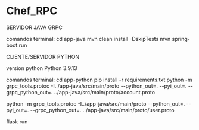 # Chef_RPC

SERVIDOR JAVA GRPC

comandos terminal:
cd app-java
mvn clean install -DskipTests
mvn spring-boot:run

CLIENTE/SERVIDOR PYTHON 

version python
Python 3.9.13

comandos terminal:
cd app-python
pip install -r requirements.txt
python -m grpc_tools.protoc -I../app-java/src/main/proto --python_out=. --pyi_out=. --grpc_python_out=. ../app-java/src/main/proto/account.proto

python -m grpc_tools.protoc -I../app-java/src/main/proto --python_out=. --pyi_out=. --grpc_python_out=. ../app-java/src/main/proto/user.proto

flask run